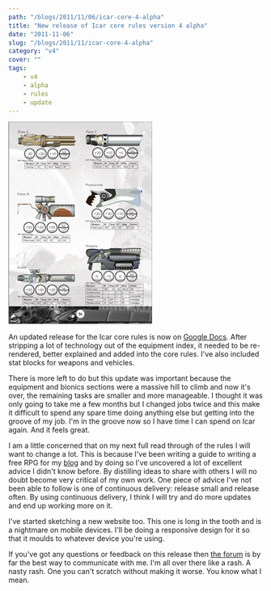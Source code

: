 ```yaml
---
path: "/blogs/2011/11/06/icar-core-4-alpha"
title: "New release of Icar core rules version 4 alpha"
date: "2011-11-06"
slug: "/blogs/2011/11/icar-core-4-alpha"
category: "v4"
cover: ""
tags:
    - v4
    - alpha
    - rules
    - update
---
```

![A snapshot of the version 4 core rules equipment index](./images/books-v4-equipmentindex-alpha.jpg)

An updated release for the Icar core rules is now on [Google Docs](https://docs.google.com/open?id=0B2ThEbOVGt78NTI0NTY5YWUtZjVjNi00Nzc0LWJkMmYtNWZhMjZjZTU0ZWMx). After stripping a lot of technology out of the equipment index, it needed to be re-rendered, better explained and added into the core rules. I've also included stat blocks for weapons and vehicles.

There is more left to do but this update was important because the equipment and bionics sections were a massive hill to climb and now it's over, the remaining tasks are smaller and more manageable. I thought it was only going to take me a few months but I changed jobs twice and this make it difficult to spend any spare time doing anything else but getting into the groove of my job. I'm in the groove now so I have time I can spend on Icar again. And it feels great.

I am a little concerned that on my next full read through of the rules I will want to change a lot. This is because I've been writing a guide to writing a free RPG for my [blog](http://www.thefreerpgblog.com) and by doing so I've uncovered a lot of excellent advice I didn't know before. By distilling ideas to share with others I will no doubt become very critical of my own work. One piece of advice I've not been able to follow is one of continuous delivery: release small and release often. By using continuous delivery, I think I will try and do more updates and end up working more on it.

I've started sketching a new website too. This one is long in the tooth and is a nightmare on mobile devices. I'll be doing a responsive design for it so that it moulds to whatever device you're using.

If you've got any questions or feedback on this release then [the forum](http://www.1km1kt.net/forum/viewforum.php?f=34) is by far the best way to communicate with me. I'm all over there like a rash. A nasty rash. One you can't scratch without making it worse. You know what I mean.		

